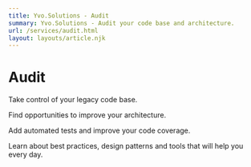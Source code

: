 ```yaml
---
title: Yvo.Solutions - Audit
summary: Yvo.Solutions - Audit your code base and architecture.
url: /services/audit.html
layout: layouts/article.njk
---
```


# Audit

Take control of your legacy code base.

Find opportunities to improve your architecture.

Add automated tests and improve your code coverage.

Learn about best practices, design patterns and tools that will help you every day.